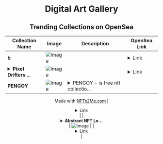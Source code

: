 <div align="center">

# Digital Art Gallery

## Trending Collections on OpenSea

| Collection Name                       | Image                                                                                     | Description                       | OpenSea Link                                                                                          |
|---------------------------------------|-------------------------------------------------------------------------------------------|-----------------------------------|--------------------------------------------------------------------------------------------------------|
| **b** | ![Image](https://i.seadn.io/s/raw/files/0c32d68447dfdec4b4b83c9791cf39da.jpg?w=500&auto=format?w=200&auto=format) |  | <details><summary>Link</summary>[b](https://opensea.io/collection/b-1844)</details> |
| **<details><summary>Pixel Drifters ...</summary>Pixel Drifters 700</details>** | ![Image](https://i.seadn.io/s/raw/files/d0c7cc7532c2641394c40d200b5c93f0.jpg?w=500&auto=format?w=200&auto=format) |  | <details><summary>Link</summary>[Pixel Drifters 700](https://opensea.io/collection/pixel-drifters-700-1)</details> |
| **PENGOY** | ![Image](https://i.seadn.io/s/raw/files/7b907d77d725662e9e7f68bb90155b4c.jpg?w=500&auto=format?w=200&auto=format) | <details><summary>PENGOY - is free nft collectio...</summary>PENGOY - is free nft collection from https://t.me/nftgoy

Made with [NFTs2Me.com](https://nfts2me.com/)</details> | <details><summary>Link</summary>[PENGOY](https://opensea.io/collection/pengoy)</details> |
| **<details><summary>Abstract NFT Lo...</summary>Abstract NFT Lottery</details>** | ![Image](https://i.seadn.io/s/raw/files/b14bd05ed3d01304bae8416a592ba8f4.jpg?w=500&auto=format?w=200&auto=format) |  | <details><summary>Link</summary>[Abstract NFT Lottery](https://opensea.io/collection/abstract-nft-lottery-1532)</details> |

</div>